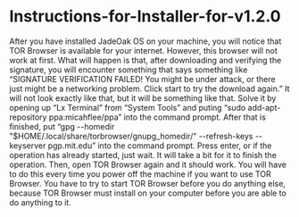 # Instructions-for-Installer-for-v1.2.0
After you have installed JadeOak OS on your machine, you will notice that TOR Browser is available for your internet. However, this browser will not work at first. What will happen is that, after downloading and verifying the signature, you will encounter something that says something like “SIGNATURE VERIFICATION FAILED! You might be under attack, or there just might be a networking problem. Click start to try the download again.” It will not look exactly like that, but it will be something like that. Solve it by opening up “Lx Terminal” from “System Tools” and puting “sudo add-apt-repository ppa:micahflee/ppa” into the command prompt. After that is finished, put “gpg --homedir "$HOME/.local/share/torbrowser/gnupg_homedir/" --refresh-keys --keyserver pgp.mit.edu” into the command prompt. Press enter, or if the operation has already started, just wait. It will take a bit for it to finish the operation. Then, open TOR Browser again and it should work. You will have to do this every time you power off the machine if you want to use TOR Browser. You have to try to start TOR Browser before you do anything else, because TOR Browser must install on your computer before you are able to do anything to it. 
